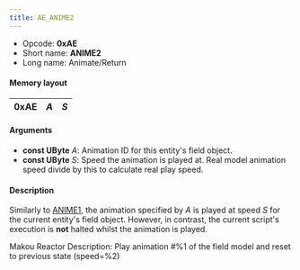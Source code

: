 ```yaml
---
title: AE_ANIME2
---
```


- Opcode: **0xAE**
- Short name: **ANIME2**
- Long name: Animate/Return

#### Memory layout

| 0xAE | *A* | *S* |
|------|-----|-----|

#### Arguments

- **const UByte** *A*: Animation ID for this entity's field object.
- **const UByte** *S*: Speed the animation is played at. Real model animation speed divide by this to calculate real play speed.

#### Description

Similarly to [ANIME1](A3_ANIME1.md), the animation specified by *A* is played at speed *S* for the current entity's field object. However, in contrast, the current script's execution is **not** halted whilst the animation is played.

Makou Reactor Description: Play animation \#%1 of the field model and reset to previous state (speed=%2)
